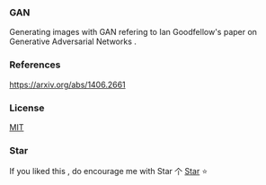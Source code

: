 ### GAN

Generating images with GAN refering to Ian Goodfellow's paper on Generative Adversarial Networks .

### References 

https://arxiv.org/abs/1406.2661

### License

[MIT](http://opensource.org/licenses/MIT)

### Star

If you liked this , do encourage me with Star 个 [Star](https://github.com/deathstar1/chatbot) ⭐️ 

